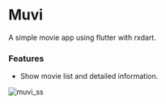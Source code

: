 # Muvi

A simple movie app using flutter with rxdart.

### Features

- Show movie list and detailed information.

![muvi_ss](https://user-images.githubusercontent.com/60124367/227424390-f7f9b800-c586-4abb-88af-3bd06a9c7478.png)
